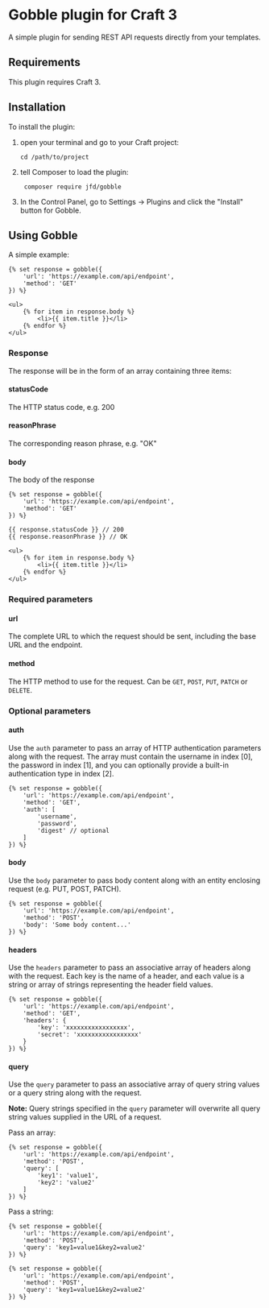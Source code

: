 # Gobble plugin for Craft 3

A simple plugin for sending REST API requests directly from your templates.

## Requirements

This plugin requires Craft 3.

## Installation

To install the plugin:

1. open your terminal and go to your Craft project:

   `cd /path/to/project`

2. tell Composer to load the plugin:

   ```
    composer require jfd/gobble
   ```

3. In the Control Panel, go to Settings → Plugins and click the "Install" button for Gobble.

## Using Gobble

A simple example:

```twig
{% set response = gobble({
    'url': 'https://example.com/api/endpoint',
    'method': 'GET'
}) %}

<ul>
    {% for item in response.body %}
        <li>{{ item.title }}</li>
    {% endfor %}
</ul>
```

### Response

The response will be in the form of an array containing three items:

#### statusCode

The HTTP status code, e.g. 200

#### reasonPhrase

The corresponding reason phrase, e.g. "OK"

#### body

The body of the response

```twig
{% set response = gobble({
    'url': 'https://example.com/api/endpoint',
    'method': 'GET'
}) %}

{{ response.statusCode }} // 200
{{ response.reasonPhrase }} // OK

<ul>
    {% for item in response.body %}
        <li>{{ item.title }}</li>
    {% endfor %}
</ul>
```



### Required parameters

#### url

The complete URL to which the request should be sent, including the base URL and the endpoint.

#### method

The HTTP method to use for the request. Can be `GET`, `POST`, `PUT`, `PATCH` or `DELETE`.

### Optional parameters

#### auth

Use the `auth` parameter to pass an array of HTTP authentication parameters along with the request. The array must contain the username in index [0], the password in index [1], and you can optionally provide a built-in authentication type in index [2].

```twig
{% set response = gobble({
    'url': 'https://example.com/api/endpoint',
    'method': 'GET',
    'auth': [
        'username',
        'password',
        'digest' // optional
    ]
}) %}
```

#### body

Use the `body` parameter to pass body content along with an entity enclosing request (e.g. PUT, POST, PATCH).

```twig
{% set response = gobble({
    'url': 'https://example.com/api/endpoint',
    'method': 'POST',
    'body': 'Some body content...'
}) %}
```

#### headers

Use the `headers` parameter to pass an associative array of headers along with the request. Each key is the
name of a header, and each value is a string or array of strings representing the header field values.

```twig
{% set response = gobble({
    'url': 'https://example.com/api/endpoint',
    'method': 'GET',
    'headers': {
        'key': 'xxxxxxxxxxxxxxxxx',
        'secret': 'xxxxxxxxxxxxxxxxx'
    }
}) %}
```

#### query

Use the `query` parameter to pass an associative array of query string values or a query string along with the request.

**Note:** Query strings specified in the `query` parameter will overwrite all query string values supplied in the URL of a request.

Pass an array:

```twig
{% set response = gobble({
    'url': 'https://example.com/api/endpoint',
    'method': 'POST',
    'query': [
        'key1': 'value1',
        'key2': 'value2'
    ]
}) %}
```

Pass a string:

```twig
{% set response = gobble({
    'url': 'https://example.com/api/endpoint',
    'method': 'POST',
    'query': 'key1=value1&key2=value2'
}) %}
```

```twig
{% set response = gobble({
    'url': 'https://example.com/api/endpoint',
    'method': 'POST',
    'query': 'key1=value1&key2=value2'
}) %}
```
